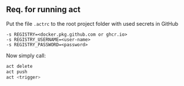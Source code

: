 ## Req. for running act
Put the file `.actrc` to the root project folder with used secrets in GitHub

```
-s REGISTRY=<docker.pkg.github.com or ghcr.io>
-s REGISTRY_USERNAME=<user-name>
-s REGISTRY_PASSWORD=<password>
```

Now simply call:
```bash
act delete
act push
act <trigger>
```